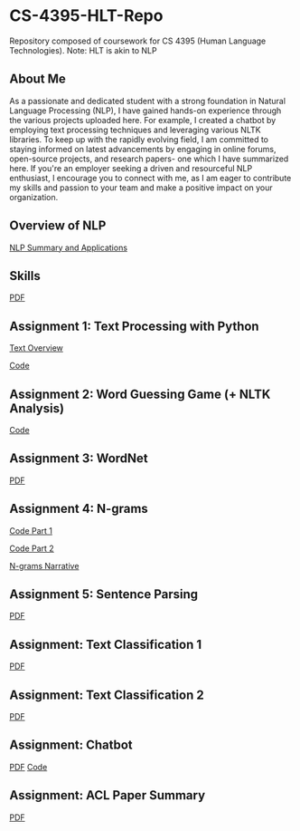 # CS-4395-HLT-Repo
Repository composed of coursework for CS 4395 (Human Language Technologies). 
Note: HLT is akin to NLP

## About Me
As a passionate and dedicated student with a strong foundation in Natural Language Processing (NLP), I have gained hands-on experience through the various projects uploaded here. For example, I created a chatbot by employing text processing techniques and leveraging various NLTK libraries. To keep up with the rapidly evolving field, I am committed to staying informed on latest advancements by engaging in online forums, open-source projects, and research papers- one which I have summarized here. If you're an employer seeking a driven and resourceful NLP enthusiast, I encourage you to connect with me, as I am eager to contribute my skills and passion to your team and make a positive impact on your organization.

## Overview of NLP
[NLP Summary and Applications](Overview_of_NLP.pdf)

## Skills
[PDF](Skills.pdf)

## Assignment 1: Text Processing with Python
[Text Overview](Assignment_1/Assignment_1_Overview.pdf)

[Code](Assignment_1/Assignment_1.py)

## Assignment 2: Word Guessing Game (+ NLTK Analysis)
[Code](Assignment_2/Assignment_2.py)

## Assignment 3: WordNet
[PDF](Assignment_3/Portfolio_Assignment_WordNet.pdf)

## Assignment 4: N-grams
[Code Part 1](Assignment_4/Assignment_4_Part1.py)

[Code Part 2](Assignment_4/Assignment_4_Part2.py)

[N-grams Narrative](Assignment_4/N-grams_Narrative.pdf)

## Assignment 5: Sentence Parsing
[PDF](Assignment_5/Sentence_Parsing.pdf)

## Assignment: Text Classification 1
[PDF](Text_Classification_1/Text_Classification_1.pdf)

## Assignment: Text Classification 2
[PDF](Text_Classification_2/Text_Classification_2.pdf)

## Assignment: Chatbot
[PDF](Chatbot/Chatbot_Report.pdf)
[Code](Chatbot/main.py)

## Assignment: ACL Paper Summary
[PDF](ACL_Paper_Summary/ACL_Paper_Summary.pdf)